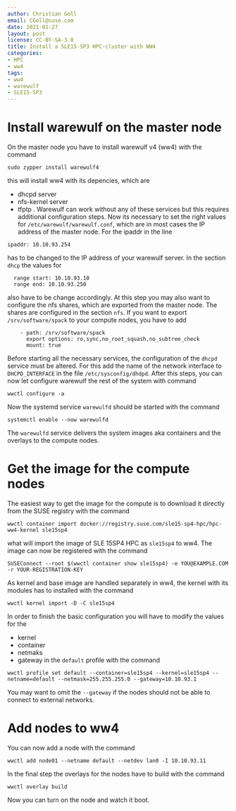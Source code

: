 ```yaml
---
author: Christian Goll
email: CGoll@suse.com
date: 2021-02-27 
layout: post
license: CC-BY-SA-3.0
title: Install a SLE15-SP3 HPC-cluster with WW4
categories:
- HPC
- ww4
tags:
- ww4
- warewulf
- SLE15-SP3
---
```

# Install warewulf on the master node
On the master node you have to install warewulf v4 (ww4) with the command
```
sudo zypper install warewulf4
```
this will install ww4 with its depencies, which are
* dhcpd server
* nfs-kernel server
* tfptp
. Warewulf can work without any of these services but this requires additional configuration steps.
Now its necessary to set the right values for `/etc/warewulf/warewulf.conf`, which are in most cases the  IP address of the master node. For the ipaddr in the line
```
ipaddr: 10.10.93.254
```
has to be changed to the IP address of your warewulf server. In the section `dhcp` the values for
```
  range start: 10.10.93.10
  range end: 10.10.93.250
```
also have to be change accordingly.
At this step you may also want to configure the nfs shares, which are exported from the master node. The shares are configured in the section `nfs`. If you want to export `/srv/software/spack` to your compute nodes, you have to add
```
    - path: /srv/software/spack
      export options: ro,sync,no_root_squash,no_subtree_check
      mount: true
```
Before starting all the necessary services, the configuration of the `dhcpd` service must be altered. For this add the name of the network interface to `DHCPD_INTERFACE` in the file `/etc/sysconfig/dhdpd`.
After this steps, you can now let configure warewulf the rest of the system with command
```
wwctl configure -a
```
Now the systemd service `warewulfd` should be started with the command
```
systemctl enable --now warewulfd
```
The `warewulfd` service delivers the system images aka containers and the overlays to the compute nodes.

# Get the image for the compute nodes
The easiest way to get the image for the compute is to download it directly from the SUSE registry with the command
```
wwctl container import docker://registry.suse.com/sle15-sp4-hpc/hpc-ww4-kernel sle15sp4
```
what will import the image of SLE 15SP4 HPC as `sle15sp4` to ww4. The image can now be registered with the command
```
SUSEConnect --root $(wwctl container show sle15sp4) -e YOU@EXAMPLE.COM -r YOUR-REGISTRATION-KEY
```
As kernel and base image are handled separately in ww4, the kernel with its modules has to installed with the command
```
wwctl kernel import -D -C sle15sp4
```
In order to finish the basic configuration you will have to modify the values for the
* kernel
* container
* netmaks
* gateway
in the `default` profile with the command
```
wwctl profile set default --container=sle15sp4 --kernel=sle15sp4 --netname=default --netmask=255.255.255.0 --gateway=10.10.93.1
```
You may want to omit the `--gateway` if the nodes should not be able to connect to external networks.
# Add nodes to ww4

You can now add a node with the command
```
wwctl add node01 --netname default --netdev lan0 -I 10.10.93.11
```
In the final step the overlays for the nodes have to build with the command
```
wwctl overlay build
```
Now you can turn on the node and watch it boot.

